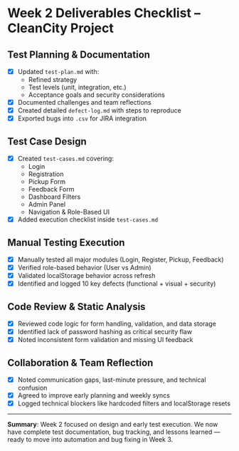 #  Week 2 Deliverables Checklist – CleanCity Project

##  Test Planning & Documentation

- [x] Updated `test-plan.md` with:
  - Refined strategy
  - Test levels (unit, integration, etc.)
  - Acceptance goals and security considerations
- [x] Documented challenges and team reflections
- [x] Created detailed `defect-log.md` with steps to reproduce
- [x] Exported bugs into `.csv` for JIRA integration

##  Test Case Design

- [x] Created `test-cases.md` covering:
  - Login
  - Registration
  - Pickup Form
  - Feedback Form
  - Dashboard Filters
  - Admin Panel
  - Navigation & Role-Based UI
- [x] Added execution checklist inside `test-cases.md`

##  Manual Testing Execution

- [x] Manually tested all major modules (Login, Register, Pickup, Feedback)
- [x] Verified role-based behavior (User vs Admin)
- [x] Validated localStorage behavior across refresh
- [x] Identified and logged 10 key defects (functional + visual + security)

##  Code Review & Static Analysis

- [x] Reviewed code logic for form handling, validation, and data storage
- [x] Identified lack of password hashing as critical security flaw
- [x] Noted inconsistent form validation and missing UI feedback

##  Collaboration & Team Reflection

- [x] Noted communication gaps, last-minute pressure, and technical confusion
- [x] Agreed to improve early planning and weekly syncs
- [x] Logged technical blockers like hardcoded filters and localStorage resets

---

 **Summary**: Week 2 focused on design and early test execution. We now have complete test documentation, bug tracking, and lessons learned — ready to move into automation and bug fixing in Week 3.
